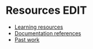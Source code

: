 # Resources EDIT

- [Learning resources](learning-resources.md)
- [Documentation references](doc-references__.md)
- [Past work](past-work.md)
